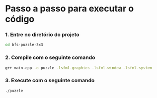 # Passo a passo para executar o código


### 1. Entre no diretório do projeto
```bash
cd bfs-puzzle-3x3
```

### 2. Compile com o seguinte comando
```bash
g++ main.cpp -o puzzle -lsfml-graphics -lsfml-window -lsfml-system
```

### 3. Execute com o seguinte comando
```bash
./puzzle
```
